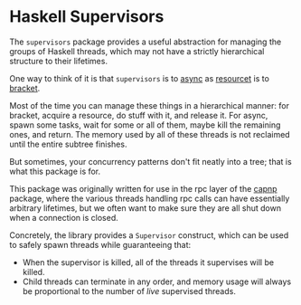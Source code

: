 # Haskell Supervisors

The `supervisors` package provides a useful abstraction for managing the
groups of Haskell threads, which may not have a strictly hierarchical
structure to their lifetimes.

One way to think of it is that `supervisors` is to [async][async] as
[resourcet][resourcet] is to [bracket][bracket].

Most of the time you can manage these things in a hierarchical manner:
for bracket, acquire a resource, do stuff with it, and release it. For
async, spawn some tasks, wait for some or all of them, maybe kill the
remaining ones, and return. The memory used by all of these threads is
not reclaimed until the entire subtree finishes.

But sometimes, your concurrency patterns don't fit neatly into a tree;
that is what this package is for.

This package was originally written for use in the rpc layer of the
[capnp][capnp] package, where the various threads handling rpc calls
can have essentially arbitrary lifetimes, but we often want to make
sure they are all shut down when a connection is closed.

Concretely, the library provides a `Supervisor` construct, which can be
used to safely spawn threads while guaranteeing that:

* When the supervisor is killed, all of the threads it supervises will be
  killed.
* Child threads can terminate in any order, and memory usage will always
  be proportional to the number of *live* supervised threads.

[async]: https://hackage.haskell.org/package/async
[bracket]: http://hackage.haskell.org/package/base-4.12.0.0/docs/Control-Exception-Base.html#v:bracket
[resourcet]: https://hackage.haskell.org/package/resourcet
[capnp]: https://hackage.haskell.org/package/capnp
